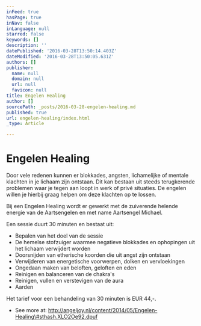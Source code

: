 ```yaml
---
inFeed: true
hasPage: true
inNav: false
inLanguage: null
starred: false
keywords: []
description: ''
datePublished: '2016-03-28T13:50:14.403Z'
dateModified: '2016-03-28T13:50:05.631Z'
authors: []
publisher:
  name: null
  domain: null
  url: null
  favicon: null
title: Engelen Healing
author: []
sourcePath: _posts/2016-03-28-engelen-healing.md
published: true
url: engelen-healing/index.html
_type: Article

---
```

# Engelen Healing

Door vele redenen kunnen er blokkades, angsten, lichamelijke of mentale klachten in je lichaam zijn ontstaan. Dit kan bestaan uit steeds terugkerende problemen waar je tegen aan loopt in werk of privé situaties. De engelen willen je hierbij graag helpen om deze klachten op te lossen.

Bij een Engelen Healing wordt er gewerkt met de zuiverende helende energie van de Aartsengelen en met name Aartsengel Michael. 

Een sessie duurt 30 minuten en bestaat uit:

* Bepalen van het doel van de sessie
* De hemelse stofzuiger waarmee negatieve blokkades en ophopingen uit het lichaam verwijdert worden
* Doorsnijden van etherische koorden die uit angst zijn ontstaan
* Verwijderen van energetische voorwerpen, dolken en vervloekingen
* Ongedaan maken van beloften, geloften en eden
* Reinigen en balanceren van de chakra's
* Reinigen, vullen en verstevigen van de aura
* Aarden

Het tarief voor een behandeling van 30 minuten is EUR 44,-.

- See more at: http://angeljoy.nl/content/2014/05/Engelen-Healing\#sthash.XLO2Oe92.dpuf